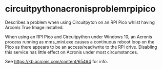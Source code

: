 # circuitpythonacronisproblemrpipico
Describes a problem when using Circuitpyton on an RPI Pico whilst having Arconis True Image installed.

When using an RPI Pico and Circuitpython under Windows 10, an Acronis process running as mms_mini.exe causes a continuous reboot loop on the Pico as there appears to be an access/read/write to the RPI drive. Disabling this service has little effect on Acronis under most circumstances.

See https://kb.acronis.com/content/65464 for info.
